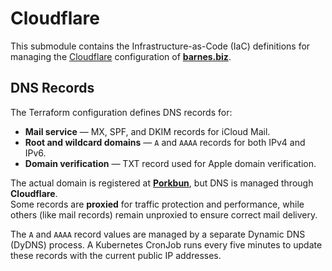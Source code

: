 # Cloudflare

This submodule contains the Infrastructure-as-Code (IaC) definitions for managing the [Cloudflare](https://cloudflare.com/) configuration of [**barnes.biz**](https://barnes.biz/).

## DNS Records

The Terraform configuration defines DNS records for:

- **Mail service** — MX, SPF, and DKIM records for iCloud Mail.
- **Root and wildcard domains** — `A` and `AAAA` records for both IPv4 and IPv6.
- **Domain verification** — TXT record used for Apple domain verification.

The actual domain is registered at [**Porkbun**](https://porkbun.com/), but DNS is managed through **Cloudflare**.  
Some records are **proxied** for traffic protection and performance, while others (like mail records) remain unproxied to ensure correct mail delivery.

The `A` and `AAAA` record values are managed by a separate Dynamic DNS (DyDNS) process. A Kubernetes CronJob runs every five minutes to update these records with the current public IP addresses.
